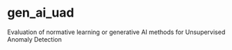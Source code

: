 # gen_ai_uad
Evaluation of normative learning or generative AI methods for Unsupervised Anomaly Detection 
